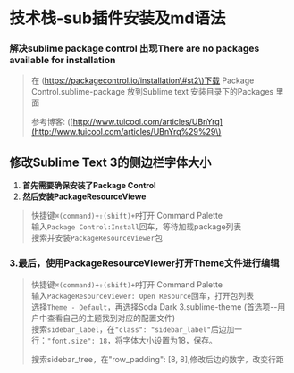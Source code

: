 # 技术栈-sub插件安装及md语法

### 解决sublime package control 出现There are no packages available for installation

> 在 \([https://packagecontrol.io/installation\#st2\)下载](https://packagecontrol.io/installation#st2%29下载) Package Control.sublime-package 放到Sublime text 安装目录下的Packages 里面
>
> 参考博客: \([http://www.tuicool.com/articles/UBnYrq](http://www.tuicool.com/articles/UBnYrq%29%29\)

## 修改Sublime Text 3的侧边栏字体大小

1. **首先需要确保安装了Package Control**
2. **然后安装PackageResourceViewe**

> 快捷键`⌘(command)+⇧(shift)+P`打开 Command Palette  
> 输入`Package Control:Install`回车，等待加载package列表  
> 搜索并安装`PackageResourceViewer`包

### 3.最后，使用PackageResourceViewer打开Theme文件进行编辑

> 快捷键`⌘(command)+⇧(shift)+P`打开 Command Palette  
> 输入`PackageResourceViewer: Open Resource`回车，打开包列表  
> 选择`Theme - Default`，再选择Soda Dark 3.sublime-theme \(首选项--用户中查看自己的主题找到对应的配置文件\)  
> 搜索`sidebar_label`，在`"class": "sidebar_label"`后边加一行：`"font.size": 18`，将字体大小设置为18，保存。
>
> 搜索sidebar\_tree，在"row\_padding": \[8, 8\],修改后边的数字，改变行距


